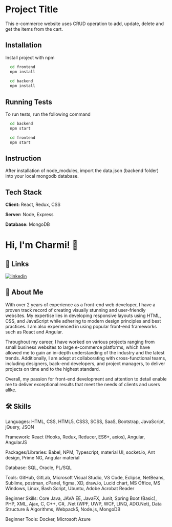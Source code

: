 
# Project Title

This e-commerce website uses CRUD operation to add, update, delete and get the items from the cart.

## Installation

Install project with npm

```bash
  cd frontend
  npm install
  
  cd backend
  npm install
```
    
## Running Tests

To run tests, run the following command

```bash
  cd backend
  npm start

  cd frontend
  npm start  
```


## Instruction

After installation of node_modules, import the data.json (backend folder) into your local mongodb database.


## Tech Stack

**Client:** React, Redux, CSS

**Server:** Node, Express

**Database:** MongoDB


# Hi, I'm Charmi! 👋


## 🔗 Links
[![linkedin](https://img.shields.io/badge/linkedin-0A66C2?style=for-the-badge&logo=linkedin&logoColor=white)](https://www.linkedin.com/in/charmi-surati-b7b808141/)



## 🚀 About Me
With over 2 years of experience as a front-end web developer, I have a proven track record of creating visually stunning and user-friendly websites. My expertise lies in developing responsive layouts using HTML, CSS, and JavaScript while adhering to modern design principles and best practices. I am also experienced in using popular front-end frameworks such as React and Angular.

Throughout my career, I have worked on various projects ranging from small business websites to large e-commerce platforms, which have allowed me to gain an in-depth understanding of the industry and the latest trends. Additionally, I am adept at collaborating with cross-functional teams, including designers, back-end developers, and project managers, to deliver projects on time and to the highest standard.

Overall, my passion for front-end development and attention to detail enable me to deliver exceptional results that meet the needs of clients and users alike.

## 🛠 Skills
Languages: HTML, CSS, HTML5, CSS3, SCSS, SaaS, Bootstrap, JavaScript, jQuery, JSON

Framework: React (Hooks, Redux, Reducer, ES6+, axios), Angular, AngularJS

Packages/Libraries: Babel, NPM, Typescript, material UI, socket.io, Ant design, Prime NG, Angular 
material

Database: SQL, Oracle, PL/SQL

Tools: GitHub, GitLab, Microsoft Visual Studio, VS Code, Eclipse, NetBeans, Sublime, postman, cPanel, 
figma, XD, draw.io, Lucid chart, MS Office, MS Windows, Linux, Bash Script, Ubuntu, Adobe Acrobat 
Reader

Beginner Skills: Core Java, JAVA EE, JavaFX, Junit, Spring Boot (Basic), PHP, XML, Ajax, C, C++, C#, 
.Net (WPF, UWP, WCF, LINQ, ADO.Net), Data Structure & Algorithms, Webpack5, Node.js, MongoDB

Beginner Tools: Docker, Microsoft Azure
